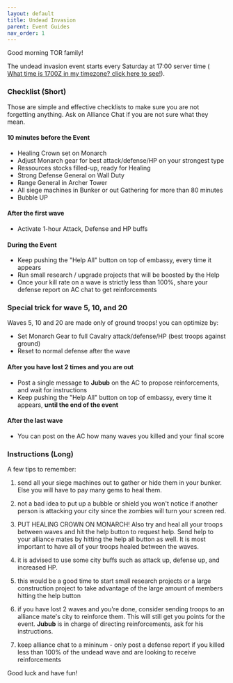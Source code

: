 ```yaml
---
layout: default
title: Undead Invasion
parent: Event Guides
nav_order: 1
---
```


Good morning TOR family!

The undead invasion event starts every Saturday at 17:00 server time (
[What time is 1700Z in my timezone? click here to see!](http://time.unitarium.com/utc/1700)).


### Checklist (Short)

Those are simple and effective checklists to make sure you are not forgetting anything.
Ask on Alliance Chat if you are not sure what they mean.

#### 10 minutes before the Event

* Healing Crown set on Monarch
* Adjust Monarch gear for best attack/defense/HP on your strongest type
* Ressources stocks filled-up, ready for Healing
* Strong Defense General on Wall Duty
* Range General in Archer Tower
* All siege machines in Bunker or out Gathering for more than 80 minutes
* Bubble UP

#### After the first wave

* Activate 1-hour Attack, Defense and HP buffs

#### During the Event

* Keep pushing the "Help All" button on top of embassy, every time it appears
* Run small research / upgrade projects that will be boosted by the Help
* Once your kill rate on a wave is strictly less than 100%, share your defense
report on AC chat to get reinforcements

### Special trick for wave 5, 10, and 20

Waves 5, 10 and 20 are made only of ground troops! you can optimize by:
* Set Monarch Gear to full Cavalry attack/defense/HP (best troops against ground)
* Reset to normal defense after the wave

#### After you have lost 2 times and you are out

* Post a single message to **Jubub** on the AC to propose reinforcements,
and wait for instructions
* Keep pushing the "Help All" button on top of embassy, every time it appears,
**until the end of the event**

#### After the last wave

* You can post on the AC how many waves you killed and your final score



### Instructions (Long)

A few tips to remember:

1. send all your siege machines out to gather or hide them in your bunker. Else you will have
to pay many gems to heal them.

2. not a bad idea to put up a bubble or shield you won't notice if another person is attacking
your city since the zombies will turn your screen red.

3. PUT HEALING CROWN ON MONARCH! Also try and heal all your troops between waves and hit the
help button to request help. Send help to your alliance mates by hitting the help all button
as well. It is most important to have all of your troops healed between the waves.

4. it is advised to use some city buffs such as attack up, defense up, and increased HP.

5. this would be a good time to start small research projects or a large construction project
to take advantage of the large amount of members hitting the help button

6. if you have lost 2 waves and you're done, consider sending troops to an alliance mate's
city to reinforce them. This will still get you points for the event. **Jubub** is in charge
of directing reinforcements, ask for his instructions.

7. keep alliance chat to a mininum - only post a defense report if you killed less than 100%
of the undead wave and are looking to receive reinforcements

Good luck and have fun!

